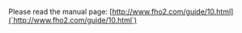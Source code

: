 ---
---
Please read the manual page: [http://www.fho2.com/guide/10.html](`http://www.fho2.com/guide/10.html`)